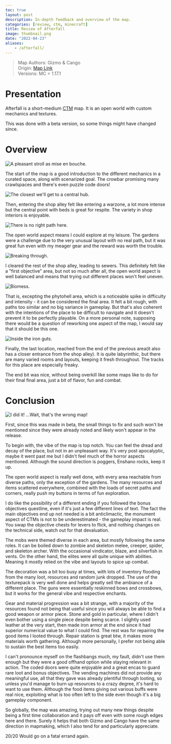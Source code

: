 ```yaml
---
toc: true
layout: post
description: In-depth feedback and overview of the map.
categories: [review, ctm, minecraft]
title: Review of Afterfall
image: thumbnail.png
date: "2022-04-23"
aliases:
    - /afterfall/
---
```

>Map Authors: Gizmo & Cango  
Origin: [Map Link](https://ctm.community/map/385/afterfall)  
Versions: MC = 1.17.1

# Presentation

Afterfall is a short-medium [CTM](/posts/ctm/) map. It is an open world with custom mechanics and textures.

This was done with a beta version, so some things might have changed since.

# Overview

![A pleasant stroll as mise en bouche.](1)

The start of the map is a good introduction to the different mechanics in a curated space, along with scenarized goal. The crowbar promising many crawlspaces and there's even puzzle code doors!

![The closest we'll get to a central hub.](2)

Then, entering the shop alley felt like entering a warzone, a lot more intense but the central point with beds is great for respite. The variety in shop interiors is enjoyable.

![There is no right path here.](3)

The open world aspect means I could explore at my leisure. The gardens were a challenge due to the very unusual layout with no real path, but it was great fun even with my meager gear and the reward was worth the trouble.

![Breaking through.](4)

I cleared the rest of the shop alley, leading to sewers. This definitely felt like a "first objective" area, but not so much after all, the open world aspect is well balanced and means that trying out different places won't feel uneven.

![Biomess.](5)

That is, excepting the phytohell area, which is a noticeable spike in difficulty and intensity - it can be considered the final area. It felt a bit rough, with paths too similar and no big variance in  gameplay. But that's also coherent with the intentions of the place to be difficult to navigate and it doesn't prevent it to be perfectly playable. On a more personal note, supposing there would be a question of reworking one aspect of the map, I would say that it should be this one.

![Inside the iron guts.](6)

Finally, the last location, reached from the end of the previous area(it also has a closer entrance from the shop alley). It is quite labyrinthic, but there are many varied rooms and layouts, keeping it fresh throughout. The tracks for this place are especially freaky.

The end bit was nice, without being overkill like some maps like to do for their final final area, just a bit of flavor, fun and combat.

# Conclusion

![I did it! ...Wait, that's the wrong map!](win)

First, since this was made in beta, the small things to fix and such won't be mentioned since they were already noted and likely won't appear in the release.

To begin with, the vibe of the map is top notch. You can feel the dread and decay of the place, but not in an unpleasant way.
It's very post apocalyptic, maybe it went past me but I didn't feel much of the horror aspects mentioned.
Although the sound direction is poggers, Enshano rocks, keep it up.

The open world aspect is really well done, with every area reachable from diverse paths, only the exception of the gardens. The many resources and items scattered everywhere, combined with the loads of secret paths and corners, really push my buttons in terms of fun exploration.

I do like the possibility of a different ending if you followed the bonus objectives questline, even if it's just a few different lines of text.
The fact the main objectives end up not needed is a bit anticlimactic, the monument aspect of CTMs is not to be underestimated - the gameplay impact is real. You swap the objective chests for levers to flick, and nothing changes on the technical side, watch out for that devaluation.

The mobs were themed diverse in each area, but mostly following the same roles. It can be boiled down to zombie and skeleton melee, creeper, spider, and skeleton archer. With the occasional vindicator, blaze, and silverfish in vents. On the other hand, the elites were all quite unique with abilities. Meaning it mostly relied on the vibe and layouts to spice up combat.

The decoration was a bit too busy at times, with lots of inventory flooding from the many loot, resources and random junk dropped. The use of the texturepack is very well done and helps greatly sell the ambiance of a different place. The guns were essentially reskinned bows and crossbows, but it works for the general vibe and respective enchants.

Gear and material progression was a bit strange, with a majority of the resources found not being that useful since you will always be able to find a good weapon or armor piece. Stone and gold in particular, where I didn't even bother using a single piece despite being scarce. I slightly used leather at the very start, then made iron armor at the end since it had superior numerical value to what I could find.
The rest was for repairing the good items I looted through. Repair station is great btw, it makes more materials worth gathering. Although more personally, I prefer not being able to sustain the best items too easily.

I can't pronounce myself on the flashbangs much, my fault, didn't use them enough but they were a good offhand option while staying relevant in action.
The coded doors were quite enjoyable and a great encas to guard rare loot and bonus objectives.
The vending machines did not provide any meaningful use, all that they gave was already plentiful through looting, so unless you'd manage to burn up resources to a crazy degree, it's hard to want to use them.
Although the food items giving out various buffs were real nice, exploiting what is too often left to the side even though it's a big gameplay component.

So globally, the map was amazing, trying out many new things despite being a first time collaboration and it pays off even with some rough edges here and there. Surely it helps that both Gizmo and Cango have the same direction in mapmaking, which I also tend for and particularly appreciate.

20/20 Would go on a fatal errand again.

<script src="https://utteranc.es/client.js"
        repo="orian34/travelogues"
        issue-term="title"
        label="Comment"
        theme="github-dark"
        crossorigin="anonymous"
        async>
</script>
